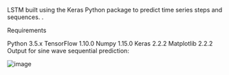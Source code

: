 LSTM built using the Keras Python package to predict time series steps and sequences. .



Requirements

Python 3.5.x
TensorFlow 1.10.0
Numpy 1.15.0
Keras 2.2.2
Matplotlib 2.2.2
Output for sine wave sequential prediction:


![image](https://user-images.githubusercontent.com/28219393/76401326-c03fc080-6392-11ea-993e-d479bac709e0.png)
